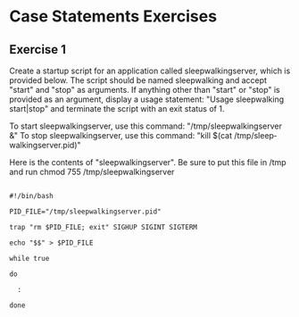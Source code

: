 # Case Statements Exercises

## Exercise 1

Create a startup script for an application called sleep­walking­server, which is provided below. The script should be named sleep­walking and accept "start" and "stop" as arguments. If anything other than "start" or "stop" is provided as an argument, display a usage statement: "Usage sleep­walking start|stop" and terminate the script with an exit status of 1.

To start sleep­walking­server, use this command: "/tmp/sleep­walking­server &" To stop sleep­walking­server, use this command: "kill $(cat /tmp/sleep­walking­server.pid)"

Here is the contents of "sleep­walking­server". Be sure to put this file in /tmp and run chmod 755 /tmp/sleep­walking­server

<p><code> 
#!/bin/bash <br/>
PID_FILE="/tmp/sleep­walking­server.pid" <br/>
trap "rm $PID_FILE; exit" SIGHUP SIGINT SIGTERM <br/>
echo "$$" > $PID_FILE <br/>
while true <br/>
do     <br/>
  : <br/>
done </code></p>
